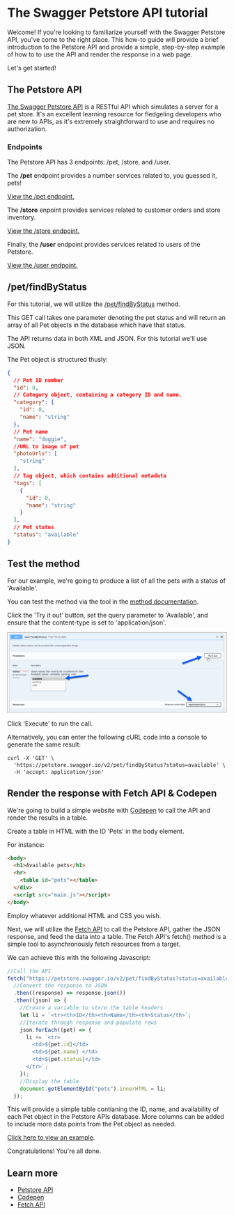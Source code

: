 # The Swagger Petstore API tutorial

Welcome! If you're looking to familiarize yourself with the Swagger Petstore API, you've come to the right place. This how-to guide will provide a brief introduction to the Petstore API and provide a simple, step-by-step example of how to to use the API and render the response in a web page.

Let's get started!

## The Petstore API
[The Swagger Petstore API](https://petstore.swagger.io) is a RESTful API which simulates a server for a pet store. It's an excellent learning resource for fledgeling developers who are new to APIs, as it's extremely straightforward to use and requires no authorization. 

### Endpoints
The Petstore API has 3 endpoints: /pet, /store, and /user.

The **/pet** endpoint provides a number services related to, you guessed it, pets!

[View the /pet endpoint.](https://petstore.swagger.io/#/pet)

The **/store** enpoint provides services related to customer orders and store inventory.

[View the /store endpoint.](https://petstore.swagger.io/#/store)

Finally, the **/user** endpoint provides services related to users of the Petstore.

[View the /user endpoint.](https://petstore.swagger.io/#/user)

## /pet/findByStatus

For this tutorial, we will utilize the [/pet/findByStatus](https://petstore.swagger.io/#/pet/findPetsByStatus) method.

This GET call takes one parameter denoting the pet status and will return an array of all Pet objects in the database which have that status.

The API returns data in both XML and JSON. For this tutorial we'll use JSON.

The Pet object is structured thusly: 

```json
{
  // Pet ID number
  "id": 0,
  // Category object, containing a category ID and name.
  "category": {
    "id": 0,
    "name": "string"
  },
  // Pet name
  "name": "doggie",
  //URL to image of pet
  "photoUrls": [
    "string"
  ],
  // Tag object, which contains additional metadata
  "tags": [
    {
      "id": 0,
      "name": "string"
    }
  ],
  // Pet status
  "status": "available"
}
```

## Test the method

For our example, we're going to produce a list of all the pets with a status of 'Available'.

You can test the method via the tool in the [method documentation](https://petstore.swagger.io/#/pet/findPetsByStatus).

Click the 'Try it out' button, set the query parameter to 'Available', and ensure that the content-type is set to 'application/json'. 

![Swagger test call](petstore01.png)

Click 'Execute' to run the call.

Alternatively, you can enter the following cURL code into a console to generate the same result:
```curl
curl -X 'GET' \
  'https://petstore.swagger.io/v2/pet/findByStatus?status=available' \
  -H 'accept: application/json'
```

## Render the response with Fetch API & Codepen

We're going to build a simple website with [Codepen](https://codepen.io) to call the API and render the results in a table.

Create a table in HTML with the ID 'Pets' in the body element.

For instance: 
```html
<body>
  <h1>Available pets</h1>
  <hr>
    <table id="pets"></table>
  </div>
  <script src="main.js"></script>
</body>
```

Employ whatever additional HTML and CSS you wish.

Next, we will utilize the [Fetch API](https://developer.mozilla.org/en-US/docs/Web/API/Fetch_API) to call the Petstore API, gather the JSON response, and feed the data into a table. The Fetch API's fetch() method is a simple tool to asynchronously fetch resources from a target. 

We can achieve this with the following Javascript:

```js
//Call the API
fetch("https://petstore.swagger.io/v2/pet/findByStatus?status=available")
  //Convert the response to JSON
  .then((response) => response.json())
  .then((json) => {
    //Create a variable to store the table headers
    let li = `<tr><th>ID</th><th>Name</th><th>Status</th>`;
    //Iterate through response and populate rows
    json.forEach((pet) => {
      li += `<tr>
        <td>${pet.id}</td>
        <td>${pet.name} </td>
        <td>${pet.status}</td>
      </tr>`;
    });
    //Display the table
    document.getElementById("pets").innerHTML = li;
  });
```
This will provide a simple table contianing the ID, name, and availability of each Pet object in the Petstore APIs database. More columns can be added to include more data points from the Pet object as needed.

[Click here to view an example](https://codepen.io/jwcummings/pen/ZERyNYa).

Congratulations! You're all done.

## Learn more
- [Petstore API](https://petstore.swagger.io)
- [Codepen](https://codepen.io)
- [Fetch API](https://developer.mozilla.org/en-US/docs/Web/API/Fetch_API)



